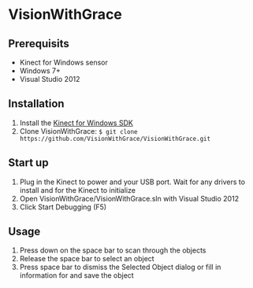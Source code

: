 VisionWithGrace
===============

## Prerequisits

* Kinect for Windows sensor
* Windows 7+
* Visual Studio 2012

## Installation

1. Install the [Kinect for Windows SDK](http://www.microsoft.com/en-us/kinectforwindowsdev/Start.aspx)
2. Clone VisionWithGrace: `$ git clone https://github.com/VisionWithGrace/VisionWithGrace.git`


## Start up

1. Plug in the Kinect to power and your USB port. Wait for any drivers to install and for the Kinect to initialize
2. Open VisionWithGrace/VisionWithGrace.sln with Visual Studio 2012
3. Click Start Debugging (F5)

## Usage

1. Press down on the space bar to scan through the objects
2. Release the space bar to select an object
3. Press space bar to dismiss the Selected Object dialog or fill in information for and save the object

